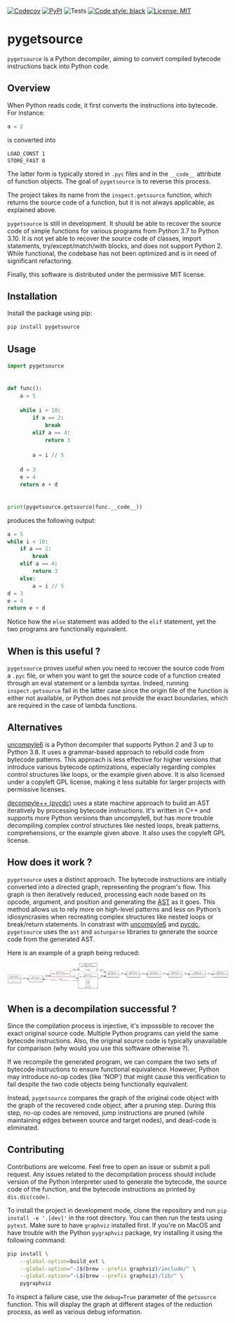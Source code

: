 [![Codecov](https://img.shields.io/codecov/c/github/percevalw/pygetsource?logo=codecov&style=flat-square)](https://codecov.io/gh/percevalw/pygetsource)
[![PyPI](https://img.shields.io/pypi/v/pygetsource?color=blue&style=flat-square)](https://pypi.org/project/pygetsource/)
![Tests](https://img.shields.io/github/actions/workflow/status/percevalw/pygetsource/tests.yml?branch=main&label=tests&style=flat-square)
[![Code style: black](https://img.shields.io/badge/code_style-black-black?style=flat-square)](https://github.com/psf/black)
[![License: MIT](https://img.shields.io/badge/License-MIT-green.svg?style=flat-square)](https://opensource.org/licenses/MIT)


# pygetsource

`pygetsource` is a Python decompiler, aiming to convert compiled bytecode instructions back into Python code.

## Overview

When Python reads code, it first converts the instructions into bytecode. For instance:

```python
a = 2
```

is converted into

```
LOAD_CONST 1
STORE_FAST 0
```

The latter form is typically stored in `.pyc` files and in the `__code__` attribute of function objects. The goal of `pygetsource` is to reverse this process.

The project takes its name from the `inspect.getsource` function, which returns the source code of a function, but it is not always applicable, as explained above.

`pygetsource` is still in development. It should be able to recover the source code of simple functions for various programs from Python 3.7 to Python 3.10. It is not yet able to recover the source code of classes, import statements, try/except/match/with blocks, and does not support Python 2. While functional, the codebase has not been optimized and is in need of significant refactoring.

Finally, this software is distributed under the permissive MIT license.

## Installation

Install the package using pip:

```bash
pip install pygetsource
```

## Usage

```python
import pygetsource


def func():
    a = 5

    while i < 10:
        if a == 2:
            break
        elif a == 4:
            return 3

        a = i // 5

    d = 3
    e = 4
    return e + d


print(pygetsource.getsource(func.__code__))
```

produces the following output:

```python
a = 5
while i < 10:
    if a == 2:
        break
    elif a == 4:
        return 3
    else:
        a = i // 5
d = 3
e = 4
return e + d
```

Notice how the `else` statement was added to the `elif` statement, yet the two programs are functionally equivalent.


## When is this useful ?

`pygetsource` proves useful when you need to recover the source code from a `.pyc` file, or when you want to get the source code of a function created through an eval statement or a lambda syntax. Indeed, running `inspect.getsource` fail in the latter case since the origin file of the function is either not available, or Python does not provide the exact boundaries, which are required in the case of lambda functions.

## Alternatives

[uncompyle6](https://github.com/rocky/python-uncompyle6) is a Python decompiler that supports Python 2 and 3 up to Python 3.8. It uses a grammar-based approach to rebuild code from bytecode patterns. This approach is less effective for higher versions that introduce various bytecode optimizations, especially regarding complex control structures like loops, or the example given above.
It is also licensed under a copyleft GPL license, making it less suitable for larger projects with permissive licenses.

[decompyle++ (pycdc)](https://github.com/zrax/pycdc) uses a state machine approach to build an AST iteratively by processing bytecode instructions. It's written in C++ and supports more Python versions than uncompyle6, but has more trouble decompiling  complex control structures like nested loops, break patterns, comprehensions, or the example given above. It also uses the copyleft GPL license.

## How does it work ?

`pygetsource` uses a distinct approach. The bytecode instructions are initially converted into a directed graph, representing the program's flow. This graph is then iteratively reduced, processing each node based on its opcode, argument, and position and generating the [AST](https://docs.python.org/3/library/ast.html) as it goes.
This method allows us to rely more on high-level patterns and less on Python’s idiosyncrasies when recreating complex structures like nested loops or break/return statements.
In constrast with [uncompyle6](https://github.com/rocky/python-uncompyle6) and [pycdc](https://github.com/zrax/pycdc), `pygetsource` uses the `ast` and `astunparse` libraries to generate the source code from the generated AST.

Here is an example of a graph being reduced:

![Graph reduction](./docs/graph-example.svg)


## When is a decompilation successful ?

Since the compilation process is injective, it's impossible to recover the exact original source code. Multiple Python programs can yield the same bytecode instructions. Also, the original source code is typically unavailable for comparison (why would you use this software otherwise ?).

If we recompile the generated program, we can compare the two sets of bytecode instructions to ensure functional equivalence. However, Python may introduce no-op codes (like 'NOP') that might cause this verification to fail despite the two code objects being functionally equivalent.

Instead, `pygetsource` compares the graph of the original code object with the graph of the recovered code object, after a pruning step. During this step, no-op codes are removed, jump instructions are pruned (while maintaining edges between source and target nodes), and dead-code is eliminated.

## Contributing

Contributions are welcome. Feel free to open an issue or submit a pull request. Any issues related to the decompilation process should include version of the Python interpreter used to generate the bytecode, the source code of the function, and the bytecode instructions as printed by `dis.dis(code)`.

To install the project in development mode, clone the repository and run `pip install -e '.[dev]'` in the root directory. You can then run the tests using `pytest`. Make sure to have `graphviz` installed first. If you're on MacOS and have trouble with the Python `pygraphviz` package, try installing it using the following command:

```bash
pip install \
    --global-option=build_ext \
    --global-option="-I$(brew --prefix graphviz)/include/" \
    --global-option="-L$(brew --prefix graphviz)/lib/" \
    pygraphviz
```

To inspect a failure case, use the `debug=True` parameter of the `getsource` function. This will display the graph at different stages of the reduction process, as well as various debug information.
